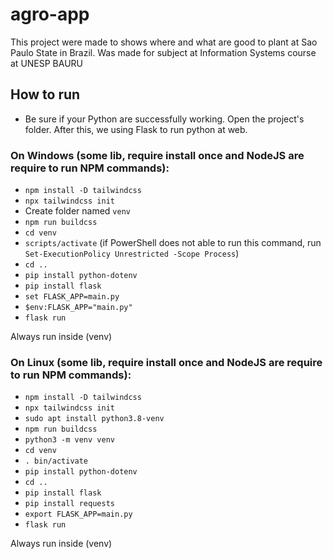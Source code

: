 # agro-app
This project were made to shows where and what are good to plant at Sao Paulo State in Brazil. Was made for subject at Information Systems course at UNESP BAURU

## How to run
- Be sure if your Python are successfully working. Open the project's folder. After this, we using Flask to run python at web.

### On Windows (some lib, require install once and NodeJS are require to run NPM commands):
- `npm install -D tailwindcss`
- `npx tailwindcss init`
- Create folder named `venv`
- `npm run buildcss`
- `cd venv`
- `scripts/activate` (if PowerShell does not able to run this command, run `Set-ExecutionPolicy Unrestricted -Scope Process`)
- `cd ..`
- `pip install python-dotenv`
- `pip install flask`
- `set FLASK_APP=main.py`
- `$env:FLASK_APP="main.py"`
- `flask run`

Always run inside (venv)

### On Linux (some lib, require install once and NodeJS are require to run NPM commands):
- `npm install -D tailwindcss`
- `npx tailwindcss init`
- `sudo apt install python3.8-venv`
- `npm run buildcss`
- `python3 -m venv venv`
- `cd venv`
- `. bin/activate`
- `pip install python-dotenv`
- `cd ..`
- `pip install flask`
- `pip install requests`
- `export FLASK_APP=main.py`
- `flask run`

Always run inside (venv)
